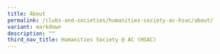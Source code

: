 ```yaml
---
title: About
permalink: /clubs-and-societies/humanities-society-ac-hsac/about/
variant: markdown
description: ""
third_nav_title: Humanities Society @ AC (HSAC)
---
```


